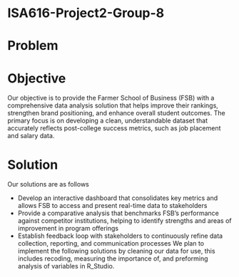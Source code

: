 # ISA616-Project2-Group-8

# Problem

# Objective

Our objective is to provide the Farmer School of Business (FSB) with a comprehensive data analysis solution that helps improve their rankings, strengthen brand positioning, and enhance overall student outcomes. The primary focus is on developing a clean, understandable dataset that accurately reflects post-college success metrics, such as job placement and salary data.

# Solution 
Our solutions are as follows
* Develop an interactive dashboard that consolidates key metrics and allows FSB to access and present real-time data to stakeholders
* Provide a comparative analysis that benchmarks FSB’s performance against competitor institutions, helping to identify strengths and areas of improvement in program offerings
* Establish feedback loop with stakeholders to continuously refine data collection, reporting, and communication processes
We plan to implement the following solutions by cleaning our data for use, this includes recoding, measuring the importance of, and preforming analysis of variables in R_Studio.
